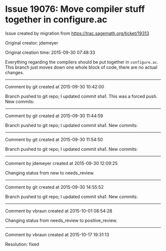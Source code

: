 # Issue 19076: Move compiler stuff together in configure.ac

Issue created by migration from https://trac.sagemath.org/ticket/19313

Original creator: jdemeyer

Original creation time: 2015-09-30 07:48:33

Everything regarding the compilers should be put together in `configure.ac`. This branch just moves down one whole block of code, there are no actual changes.


---

Comment by git created at 2015-09-30 10:42:00

Branch pushed to git repo; I updated commit sha1. This was a forced push. New commits:


---

Comment by git created at 2015-09-30 11:44:59

Branch pushed to git repo; I updated commit sha1. New commits:


---

Comment by git created at 2015-09-30 11:54:50

Branch pushed to git repo; I updated commit sha1. New commits:


---

Comment by jdemeyer created at 2015-09-30 12:09:25

Changing status from new to needs_review.


---

Comment by git created at 2015-09-30 14:55:52

Branch pushed to git repo; I updated commit sha1. New commits:


---

Comment by vbraun created at 2015-10-01 08:54:28

Changing status from needs_review to positive_review.


---

Comment by vbraun created at 2015-10-17 19:31:13

Resolution: fixed
